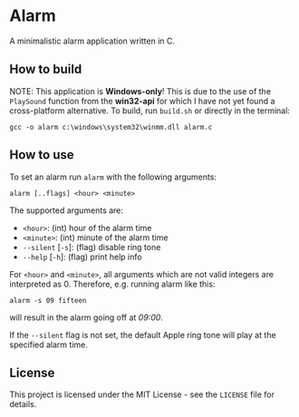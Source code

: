 # Alarm
A minimalistic alarm application written in C.

## How to build
NOTE: This application is **Windows-only**! This is due to the use of the `PlaySound` function from the **win32-api** for which I have not yet found a cross-platform alternative.
To build, run `build.sh` or directly in the terminal:
```
gcc -o alarm c:\windows\system32\winmm.dll alarm.c
```
## How to use

To set an alarm run `alarm` with the following arguments:
```
alarm [..flags] <hour> <minute>
```
The supported arguments are:
- `<hour>`:        (int)  hour of the alarm time
- `<minute>`:      (int)  minute of the alarm time
- `--silent` [`-s`]: (flag) disable ring tone
- `--help` [`-h`]:   (flag) print help info

For `<hour>` and `<minute>`, all arguments which are not valid integers are interpreted as 0.
Therefore, e.g. running alarm like this:
```
alarm -s 09 fifteen
```
will result in the alarm going off at *09:00*.

If the `--silent` flag is not set, the default Apple ring tone will play at the specified alarm time.

## License
This project is licensed under the MIT License - see the `LICENSE` file for details.